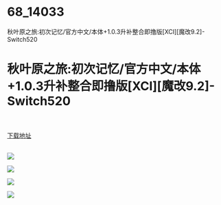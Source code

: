 # 68_14033
秋叶原之旅:初次记忆/官方中文/本体+1.0.3升补整合即撸版[XCI][魔改9.2]-Switch520
# 秋叶原之旅:初次记忆/官方中文/本体+1.0.3升补整合即撸版[XCI][魔改9.2]-Switch520
 <br/></br>
[下载地址](https://www.switch520.cc/article/14033 "下载地址")
<br/></br>

<p><strong><img src="https://www.switch520.cc/muke_img/upload_art_editor_20210521-1_c8675cb351ca637979371a6a097c42ce.jpg"></strong></p>
<p><strong><img src="https://www.switch520.cc/muke_img/upload_art_editor_20210521-1_fd122a1056308e278237cc6bd198c849.jpg"></strong></p>
<p><strong><img src="https://www.switch520.cc/muke_img/upload_art_editor_20210521-1_c0afae1d4a6f14644b264481b0166f61.jpg"></strong></p>
<p><strong><img src="https://www.switch520.cc/muke_img/upload_art_editor_20210521-1_777787d2d88672628835cdf97ef83e92.jpg"></strong></p>
<p>&nbsp;</p>
<p>&nbsp;</p>
